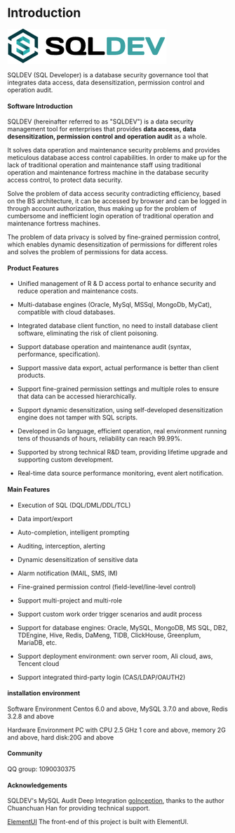 # Introduction
![logo](./img/logo.png "logo")



SQLDEV (SQL Developer) is a database security governance tool that integrates data access, data desensitization, permission control and operation audit.


#### Software Introduction

SQLDEV (hereinafter referred to as "SQLDEV") is a data security management tool for enterprises that provides **data access, data desensitization, permission control and operation audit** as a whole.

It solves data operation and maintenance security problems and provides meticulous database access control capabilities. In order to make up for the lack of traditional operation and maintenance staff using traditional operation and maintenance fortress machine in the database security access control, to protect data security.

Solve the problem of data access security contradicting efficiency, based on the BS architecture, it can be accessed by browser and can be logged in through account authorization, thus making up for the problem of cumbersome and inefficient login operation of traditional operation and maintenance fortress machines.

The problem of data privacy is solved by fine-grained permission control, which enables dynamic desensitization of permissions for different roles and solves the problem of permissions for data access.



#### Product Features

* Unified management of R & D access portal to enhance security and reduce operation and maintenance costs.

* Multi-database engines (Oracle, MySql, MSSql, MongoDb, MyCat), compatible with cloud databases.

* Integrated database client function, no need to install database client software, eliminating the risk of client poisoning.

* Support database operation and maintenance audit (syntax, performance, specification).

* Support massive data export, actual performance is better than client products.

* Support fine-grained permission settings and multiple roles to ensure that data can be accessed hierarchically.

* Support dynamic desensitization, using self-developed desensitization engine does not tamper with SQL scripts.

* Developed in Go language, efficient operation, real environment running tens of thousands of hours, reliability can reach 99.99%.

* Supported by strong technical R&D team, providing lifetime upgrade and supporting custom development.

* Real-time data source performance monitoring, event alert notification.


#### Main Features

- Execution of SQL (DQL/DML/DDL/TCL)

- Data import/export

- Auto-completion, intelligent prompting

- Auditing, interception, alerting

- Dynamic desensitization of sensitive data

- Alarm notification (MAIL, SMS, IM)

- Fine-grained permission control (field-level/line-level control)

- Support multi-project and multi-role

- Support custom work order trigger scenarios and audit process

- Support for database engines: Oracle, MySQL, MongoDB, MS SQL, DB2, TDEngine, Hive, Redis, DaMeng, TIDB, ClickHouse, Greenplum, MariaDB, etc.

- Support deployment environment: own server room, Ali cloud, aws, Tencent cloud

- Support integrated third-party login (CAS/LDAP/OAUTH2)





#### installation environment

Software Environment
Centos 6.0 and above, MySQL 3.7.0 and above, Redis 3.2.8 and above

Hardware Environment
PC with CPU 2.5 GHz 1 core and above, memory 2G and above, hard disk:20G and above



#### Community

QQ group: 1090030375



#### Acknowledgements

SQLDEV's MySQL Audit Deep Integration [goInception](https://github.com/hanchuanchuan/goInception), thanks to the author Chuanchuan Han for providing technical support.

[ElementUI](https://element.eleme.io/) The front-end of this project is built with ElementUI.
